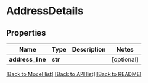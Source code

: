 # AddressDetails

## Properties
Name | Type | Description | Notes
------------ | ------------- | ------------- | -------------
**address_line** | **str** |  | [optional] 

[[Back to Model list]](../README.md#documentation-for-models) [[Back to API list]](../README.md#documentation-for-api-endpoints) [[Back to README]](../README.md)


